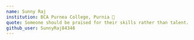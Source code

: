 ```yaml
---
name: Sunny Raj
institution: BCA Purnea College, Purnia 🚩
quote: Someone should be praised for their skills rather than talent.
github_user: SunnyRaj84348
---
```

